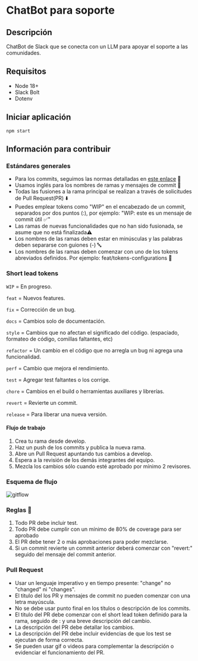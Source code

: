 # ChatBot para soporte

## Descripción

ChatBot de Slack que se conecta con un LLM para apoyar el soporte a las comunidades.

## Requisitos

-   Node 18+
-   Slack Bolt
-   Dotenv

## Iniciar aplicación

```shell
npm start
```

## Información para contribuir

### **Estándares generales**

-   Para los commits, seguimos las normas detalladas en [este enlace](https://github.com/angular/angular.js/blob/master/DEVELOPERS.md#commits) 👀
-   Usamos inglés para los nombres de ramas y mensajes de commit 💬
-   Todas las fusiones a la rama principal se realizan a través de solicitudes de Pull Request(PR) ⬇️
-   Puedes emplear tokens como "WIP" en el encabezado de un commit, separados por dos puntos (:), por ejemplo: "WIP: este es un mensaje de commit útil ✅"
-   Las ramas de nuevas funcionalidades que no han sido fusionada, se asume que no está finalizada⚠️
-   Los nombres de las ramas deben estar en minúsculas y las palabras deben separarse con guiones (-) 🔤
-   Los nombres de las ramas deben comenzar con uno de los tokens abreviados definidos. Por ejemplo: feat/tokens-configurations 🌿

### **Short lead tokens**

`WIP` = En progreso.

`feat` = Nuevos features.

`fix` = Corrección de un bug.

`docs` = Cambios solo de documentación.

`style` = Cambios que no afectan el significado del código. (espaciado, formateo de código, comillas faltantes, etc)

`refactor` = Un cambio en el código que no arregla un bug ni agrega una funcionalidad.

`perf` = Cambio que mejora el rendimiento.

`test` = Agregar test faltantes o los corrige.

`chore` = Cambios en el build o herramientas auxiliares y librerías.

`revert` = Revierte un commit.

`release` = Para liberar una nueva versión.

#### Flujo de trabajo

1. Crea tu rama desde develop.
2. Haz un push de los commits y publica la nueva rama.
3. Abre un Pull Request apuntando tus cambios a develop.
4. Espera a la revisión de los demás integrantes del equipo.
5. Mezcla los cambios sólo cuando esté aprobado por mínimo 2 revisores.

### Esquema de flujo

![gitflow](https://wac-cdn.atlassian.com/dam/jcr:cc0b526e-adb7-4d45-874e-9bcea9898b4a/04%20Hotfix%20branches.svg?cdnVersion=1324)

### **Reglas** 📖

1. Todo PR debe incluir test.
2. Todo PR debe cumplir con un mínimo de 80% de coverage para ser aprobado
3. El PR debe tener 2 o más aprobaciones para poder mezclarse.
4. Si un commit revierte un commit anterior deberá comenzar con "revert:" seguido del mensaje del commit anterior.

### **Pull Request**

-   Usar un lenguaje imperativo y en tiempo presente: "change" no "changed" ni "changes".
-   El titulo del los PR y mensajes de commit no pueden comenzar con una letra mayúscula.
-   No se debe usar punto final en los títulos o descripción de los commits.
-   El titulo del PR debe comenzar con el short lead token definido para la rama, seguido de : y una breve descripción del cambio.
-   La descripción del PR debe detallar los cambios.
-   La descripción del PR debe incluir evidencias de que los test se ejecutan de forma correcta.
-   Se pueden usar gif o videos para complementar la descripción o evidenciar el funcionamiento del PR.

